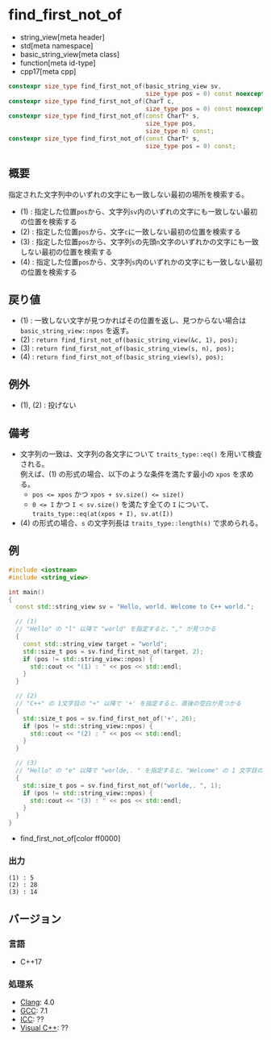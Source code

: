 # find_first_not_of
* string_view[meta header]
* std[meta namespace]
* basic_string_view[meta class]
* function[meta id-type]
* cpp17[meta cpp]

```cpp
constexpr size_type find_first_not_of(basic_string_view sv,
                                      size_type pos = 0) const noexcept; // (1)
constexpr size_type find_first_not_of(CharT c,
                                      size_type pos = 0) const noexcept; // (2)
constexpr size_type find_first_not_of(const CharT* s,
                                      size_type pos,
                                      size_type n) const;                // (3)
constexpr size_type find_first_not_of(const CharT* s,
                                      size_type pos = 0) const;          // (4)
```

## 概要
指定された文字列中のいずれの文字にも一致しない最初の場所を検索する。

- (1) : 指定した位置`pos`から、文字列`sv`内のいずれの文字にも一致しない最初の位置を検索する
- (2) : 指定した位置`pos`から、文字`c`に一致しない最初の位置を検索する
- (3) : 指定した位置`pos`から、文字列`s`の先頭`n`文字のいずれかの文字にも一致しない最初の位置を検索する
- (4) : 指定した位置`pos`から、文字列`s`内のいずれかの文字にも一致しない最初の位置を検索する


## 戻り値
- (1) : 一致しない文字が見つかればその位置を返し、見つからない場合は `basic_string_view::npos` を返す。
- (2) : `return find_first_not_of(basic_string_view(&c, 1), pos);`
- (3) : `return find_first_not_of(basic_string_view(s, n), pos);`
- (4) : `return find_first_not_of(basic_string_view(s), pos);`


## 例外
- (1), (2) : 投げない


## 備考
- 文字列の一致は、文字列の各文字について `traits_type::eq()` を用いて検査される。  
    例えば、(1) の形式の場合、以下のような条件を満たす最小の `xpos` を求める。
    * `pos <= xpos` かつ `xpos + sv.size() <= size()`
    * `0 <= I` かつ `I < sv.size()` を満たす全ての `I` について、`traits_type::eq(at(xpos + I), sv.at(I))`
- (4) の形式の場合、`s` の文字列長は `traits_type::length(s)` で求められる。


## 例
```cpp example
#include <iostream>
#include <string_view>

int main()
{
  const std::string_view sv = "Hello, world. Welcome to C++ world.";

  // (1)
  // "Hello" の "l" 以降で "world" を指定すると、"," が見つかる
  {
    const std::string_view target = "world";
    std::size_t pos = sv.find_first_not_of(target, 2);
    if (pos != std::string_view::npos) {
      std::cout << "(1) : " << pos << std::endl;
    }
  }

  // (2)
  // "C++" の 1文字目の "+" 以降で '+' を指定すると、直後の空白が見つかる
  {
    std::size_t pos = sv.find_first_not_of('+', 26);
    if (pos != std::string_view::npos) {
      std::cout << "(2) : " << pos << std::endl;
    }
  }

  // (3)
  // "Hello" の "e" 以降で "worlde,. " を指定すると、"Welcome" の 1 文字目の "W" が見つかる
  {
    std::size_t pos = sv.find_first_not_of("worlde,. ", 1);
    if (pos != std::string_view::npos) {
      std::cout << "(3) : " << pos << std::endl;
    }
  }
}
```
* find_first_not_of[color ff0000]

### 出力
```
(1) : 5
(2) : 28
(3) : 14
```


## バージョン
### 言語
- C++17

### 処理系
- [Clang](/implementation.md#clang): 4.0
- [GCC](/implementation.md#gcc): 7.1
- [ICC](/implementation.md#icc): ??
- [Visual C++](/implementation.md#visual_cpp): ??
